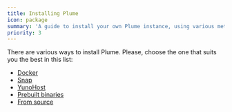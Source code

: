 ```yaml
---
title: Installing Plume
icon: package
summary: 'A guide to install your own Plume instance, using various methods (Docker, YunoHost, from source, etc)'
priority: 3
---
```


There are various ways to install Plume. Please, choose the one that suits you the best
in this list:

<ul class="choices">
  <li><a href="with/docker/">Docker</a></li>
  <li><a href="with/snap/">Snap</a></li>
  <li><a href="with/yunohost/">YunoHost</a></li>
  <li><a href="with/prebuilt/">Prebuilt binaries</a></li>
  <li><a href="deps/">From source</a></li>
</ul>
